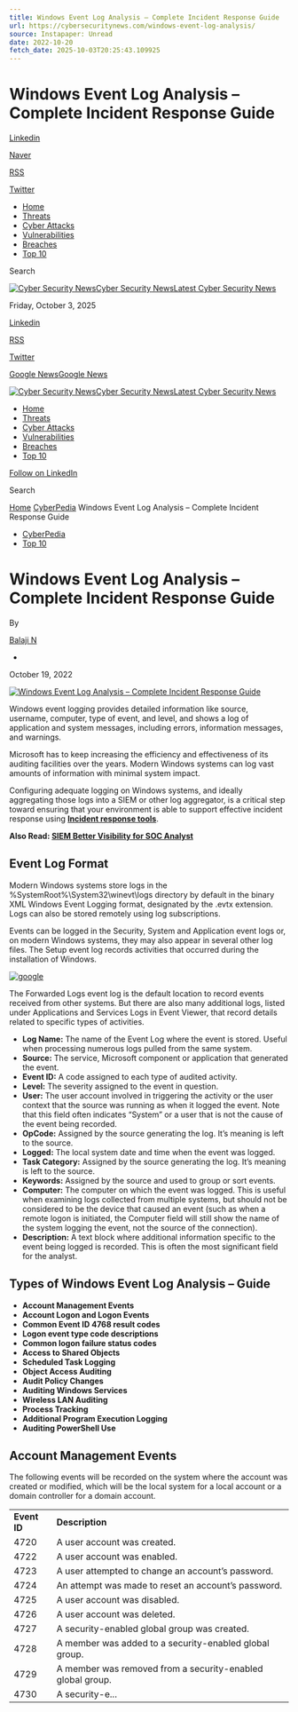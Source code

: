```yaml
---
title: Windows Event Log Analysis – Complete Incident Response Guide
url: https://cybersecuritynews.com/windows-event-log-analysis/
source: Instapaper: Unread
date: 2022-10-20
fetch_date: 2025-10-03T20:25:43.109925
---
```


# Windows Event Log Analysis – Complete Incident Response Guide

[Linkedin](https://www.linkedin.com/company/cybersecurity-news/ "Linkedin")

[Naver](https://news.google.com/publications/CAAqMggKIixDQklTR3dnTWFoY0tGV041WW1WeWMyVmpkWEpwZEhsdVpYZHpMbU52YlNnQVAB?hl=en-IN&gl=IN&ceid=IN:en "Naver")

[RSS](https://cybersecuritynews.com/feed/ "RSS")

[Twitter](https://twitter.com/The_Cyber_News "Twitter")

* [Home](https://cybersecuritynews.com/)
* [Threats](https://cybersecuritynews.com/category/threats/)
* [Cyber Attacks](https://cybersecuritynews.com/category/cyber-attack/)
* [Vulnerabilities](https://cybersecuritynews.com/category/vulnerability/)
* [Breaches](https://cybersecuritynews.com/category/data-breaches/)
* [Top 10](https://cybersecuritynews.com/category/top-10/)

Search

[![Cyber Security News](https://cybersecuritynews.com/wp-content/uploads/2025/05/Cyber-Security-News-Logo.webp "Cyber Security News")Cyber Security NewsLatest Cyber Security News](https://cybersecuritynews.com/ "Cyber Security News")

Friday, October 3, 2025

[Linkedin](https://www.linkedin.com/company/cybersecurity-news/ "Linkedin")

[RSS](https://cybersecuritynews.com/feed/ "RSS")

[Twitter](https://x.com/The_Cyber_News "Twitter")

[Google News](https://news.google.com/publications/CAAqMggKIixDQklTR3dnTWFoY0tGV041WW1WeWMyVmpkWEpwZEhsdVpYZHpMbU52YlNnQVAB?hl=en-IN&gl=IN&ceid=IN:en "Google News")[Google News](https://news.google.com/publications/CAAqMggKIixDQklTR3dnTWFoY0tGV041WW1WeWMyVmpkWEpwZEhsdVpYZHpMbU52YlNnQVAB?hl=en-IN&gl=IN&ceid=IN:en)

[![Cyber Security News](https://cybersecuritynews.com/wp-content/uploads/2025/05/Cyber-Security-News-Logo.webp "Cyber Security News")Cyber Security NewsLatest Cyber Security News](https://cybersecuritynews.com/ "Cyber Security News")

* [Home](https://cybersecuritynews.com/)
* [Threats](https://cybersecuritynews.com/category/threats/)
* [Cyber Attacks](https://cybersecuritynews.com/category/cyber-attack/)
* [Vulnerabilities](https://cybersecuritynews.com/category/vulnerability/)
* [Breaches](https://cybersecuritynews.com/category/data-breaches/)
* [Top 10](https://cybersecuritynews.com/category/top-10/)

[Follow on LinkedIn](https://www.linkedin.com/company/cybersecurity-news/ "Follow on LinkedIn")

Search

[Home](https://cybersecuritynews.com/)  [CyberPedia](https://cybersecuritynews.com/category/cyberpedia/ "View all posts in CyberPedia")  Windows Event Log Analysis – Complete Incident Response Guide

* [CyberPedia](https://cybersecuritynews.com/category/cyberpedia/)
* [Top 10](https://cybersecuritynews.com/category/top-10/)

# Windows Event Log Analysis – Complete Incident Response Guide

By

[Balaji N](https://cybersecuritynews.com/author/balaji/)

-

October 19, 2022

[![Windows Event Log Analysis – Complete Incident Response Guide](https://i2.wp.com/blogger.googleusercontent.com/img/b/R29vZ2xl/AVvXsEjuLZGTzVk9kgLC7_PS7l2OUm3fKDVTlc2i3EPxI703COmJOeO_btsxMI13GAHjaUYMJtg2csvPWIlgt7vpXoPwb7QRkdaQzmbFh4WRf-7FYfY01nOcH8RzXbVOuF_VdvhUfxQk1igH0_WbBhEq8buBJ1-KfW_-vFVpKKRYVweaKMD73We-VD-KqOt4A1k7/s16000/Windows%20Event%20Log%20Analysis%20(1).webp?w=1068&resize=1068,0&ssl=1 "Windows Event Log Analysis – Complete Incident Response Guide")](https://i2.wp.com/blogger.googleusercontent.com/img/b/R29vZ2xl/AVvXsEjuLZGTzVk9kgLC7_PS7l2OUm3fKDVTlc2i3EPxI703COmJOeO_btsxMI13GAHjaUYMJtg2csvPWIlgt7vpXoPwb7QRkdaQzmbFh4WRf-7FYfY01nOcH8RzXbVOuF_VdvhUfxQk1igH0_WbBhEq8buBJ1-KfW_-vFVpKKRYVweaKMD73We-VD-KqOt4A1k7/s16000/Windows%20Event%20Log%20Analysis%20%281%29.webp?w=1600&resize=1600,900&ssl=1)

Windows event logging provides detailed information like source, username, computer, type of event, and level, and shows a log of application and system messages, including errors, information messages, and warnings.

Microsoft has to keep increasing the efficiency and effectiveness of its auditing facilities over the years. Modern Windows systems can log vast amounts of information with minimal system impact.

Configuring adequate logging on Windows systems, and ideally aggregating those logs into a SIEM or other log aggregator, is a critical step toward ensuring that your environment is able to support effective incident response using [**Incident response tools**](https://cybersecuritynews.com/incident-response-tools/).

**Also Read: [SIEM Better Visibility for SOC Analyst](https://gbhackers.com/siem-for-better-visibility-for-an-analyst-to-handle-an-incident/)**

## **Event Log Format**

Modern Windows systems store logs in the %SystemRoot%\System32\winevt\logs directory by default in the binary XML Windows Event Logging format, designated by the .evtx extension. Logs can also be stored remotely using log subscriptions.

Events can be logged in the Security, System and Application event logs or, on modern Windows systems, they may also appear in several other log files. The Setup event log records activities that occurred during the installation of Windows.

[![google](https://thecybernews.com/csngoogle.svg
)](https://www.google.com/preferences/source?q=cybersecuritynews.com)

The Forwarded Logs event log is the default location to record events received from other systems. But there are also many additional logs, listed under Applications and Services Logs in Event Viewer, that record details related to specific types of activities.

* **Log Name:** The name of the Event Log where the event is stored. Useful when processing numerous logs pulled from the same system.
* **Source:** The service, Microsoft component or application that generated the event.
* **Event ID:** A code assigned to each type of audited activity.
* **Level:** The severity assigned to the event in question.
* **User:** The user account involved in triggering the activity or the user context that the source was running as when it logged the event. Note that this field often indicates “System” or a user that is not the cause of the event being recorded.
* **OpCode:** Assigned by the source generating the log. It’s meaning is left to the source.
* **Logged:** The local system date and time when the event was logged.
* **Task Category:** Assigned by the source generating the log. It’s meaning is left to the source.
* **Keywords:** Assigned by the source and used to group or sort events.
* **Computer:** The computer on which the event was logged. This is useful when examining logs collected from multiple systems, but should not be considered to be the device that caused an event (such as when a remote logon is initiated, the Computer field will still show the name of the system logging the event, not the source of the connection).
* **Description:** A text block where additional information specific to the event being logged is recorded. This is often the most significant field for the analyst.

## **Types of Windows Event Log Analysis – Guide**

* **Account Management Events**
* **Account Logon and Logon Events**
* **Common Event ID 4768 result codes**
* **Logon event type code descriptions**
* **Common logon failure status codes**
* **Access to Shared Objects**
* **Scheduled Task Logging**
* **Object Access Auditing**
* **Audit Policy Changes**
* **Auditing Windows Services**
* **Wireless LAN Auditing**
* **Process Tracking**
* **Additional Program Execution Logging**
* **Auditing PowerShell Use**

## **Account Management Events**

The following events will be recorded on the system where the account was created or modified, which will be the local system for a local account or a domain controller for a domain account.

|  |  |
| --- | --- |
| **Event ID** | **Description** |
| 4720 | A user account was created. |
| 4722 | A user account was enabled. |
| 4723 | A user attempted to change an account’s password. |
| 4724 | An attempt was made to reset an account’s password. |
| 4725 | A user account was disabled. |
| 4726 | A user account was deleted. |
| 4727 | A security-enabled global group was created. |
| 4728 | A member was added to a security-enabled global group. |
| 4729 | A member was removed from a security-enabled global group. |
| 4730 | A security-e...